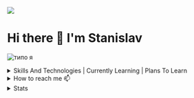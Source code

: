 ![](https://komarev.com/ghpvc/?username=MATwave)

# Hi there 👋 I'm Stanislav

![типо я](https://media.giphy.com/media/XZ033bAXmrstTLqZR4/giphy.gif)

<details><summary>Skills And Technologies | Currently Learning | Plans To Learn</summary>

| Skills And Technologies 💻       |  I’m Currently Learning 🌱 | Plans To Learn 📖 |
|----------------------------------|---------------------------|-------------------|
| - Git                            |  - Elasticsearch          |  - Oauth2         |
|  - Python                        |  - Asyncio                |  - Apachekafka    |
|  - Django/flask/Fastapi          |                           |  - Rabbitmq       |
|  - nginx                         |                           |  - Elk            |
|  - Mssql/postgresql/sqlite/Redis |                           |                   |
|  - Docker/DockerCompose/Make     |                           |                   |
|  - Etl                           |                           |                   |
|  - Swagger                       |                           |                   |
</details>
 
<details><summary>How to reach me 📫</summary> 
 
 - 📧 stanislav.matveew@yandex.ru
</details>

<details><summary>Stats</summary> 
 
> ![Codewars](https://www.codewars.com/)
> - [![codewars](https://www.codewars.com/users/MATwave/badges/small)](https://www.codewars.com/users/MATwave)

> GitHub Streak
> - [![GitHub Streak](http://github-readme-streak-stats.herokuapp.com?user=Matwave&date_format=j%20M%5B%20Y%5D)](https://git.io/streak-stats)

> GitHub Stats
> - ![Matwave's github stats](https://github-readme-stats.vercel.app/api?username=Matwave&show_icons=true&include_all_commits=true&count_private=true)
</details>
